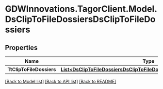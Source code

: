 # GDWInnovations.TagorClient.Model.DsClipToFileDossiersDsClipToFileDossiers

## Properties

Name | Type | Description | Notes
------------ | ------------- | ------------- | -------------
**TtClipToFileDossiers** | [**List&lt;DsClipToFileDossiersDsClipToFileDossiersTtClipToFileDossiersInner&gt;**](DsClipToFileDossiersDsClipToFileDossiersTtClipToFileDossiersInner.md) |  | [optional] 

[[Back to Model list]](../README.md#documentation-for-models) [[Back to API list]](../README.md#documentation-for-api-endpoints) [[Back to README]](../README.md)

